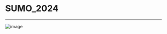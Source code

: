 # SUMO_2024
---
![image](https://github.com/L0R3NZ0-L30Z/SUMO_2024/assets/139158059/fb20e153-6da7-4f60-9fac-5e787ff4ccad)
